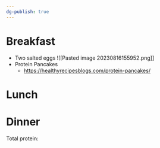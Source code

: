 ```yaml
---
dg-publish: true
---
```

# Breakfast
- Two salted eggs
![[Pasted image 20230816155952.png]]
- Protein Pancakes 
	- https://healthyrecipesblogs.com/protein-pancakes/


# Lunch



# Dinner



Total protein:
